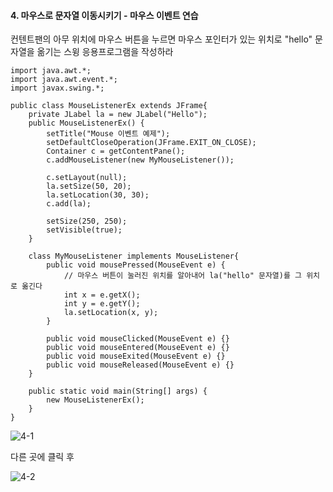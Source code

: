 #### 4. 마우스로 문자열 이동시키기 - 마우스 이벤트 연습

컨텐트팬의 아무 위치에 마우스 버튼을 누르면 마우스 포인터가 있는 위치로 "hello" 문자열을 옮기는 스윙 응용프로그램을 작성하라

```
import java.awt.*;
import java.awt.event.*;
import javax.swing.*;

public class MouseListenerEx extends JFrame{
	private JLabel la = new JLabel("Hello");
	public MouseListenerEx() {
		setTitle("Mouse 이벤트 예제");
		setDefaultCloseOperation(JFrame.EXIT_ON_CLOSE);
		Container c = getContentPane();
		c.addMouseListener(new MyMouseListener());
		
		c.setLayout(null);
		la.setSize(50, 20);
		la.setLocation(30, 30);
		c.add(la);
		
		setSize(250, 250);
		setVisible(true);
	}
	
	class MyMouseListener implements MouseListener{
		public void mousePressed(MouseEvent e) {
			// 마우스 버튼이 눌러진 위치를 알아내어 la("hello" 문자열)를 그 위치로 옮긴다
			int x = e.getX();
			int y = e.getY();
			la.setLocation(x, y);
		}

		public void mouseClicked(MouseEvent e) {}
		public void mouseEntered(MouseEvent e) {}
		public void mouseExited(MouseEvent e) {}
		public void mouseReleased(MouseEvent e) {}
	}
	
	public static void main(String[] args) {
		new MouseListenerEx();
	}
}
```

![4-1](https://user-images.githubusercontent.com/66901172/91941467-3c103980-ed34-11ea-9333-a8fb91de9c1e.PNG)

다른 곳에 클릭 후 

![4-2](https://user-images.githubusercontent.com/66901172/91941468-3ca8d000-ed34-11ea-90a3-d28e551315d4.PNG)
